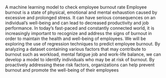 A machine learning model to check employee burnout rate
Employee burnout is a state of physical, emotional and mental exhaustion caused by excessive and prolonged stress. It can have serious consequences on an individual’s 
well-being and can lead to decreased productivity and job performance. In today’s fast-paced and constantly connected world, it is increasingly important to recognize 
and address the signs of burnout in order to maintain the health and well-being of employees.
We will be exploring the use of regression techniques to predict employee burnout. By analyzing a dataset containing various factors that may contribute to burnout such
as workload, mental fatigue job and work-life balance, we can develop a model to identify individuals who may be at risk of burnout. By proactively addressing these risk
factors, organizations can help prevent burnout and promote the well-being of their employees
